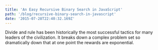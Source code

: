 ```yaml
---
title: 'An Easy Recursive Binary Search in JavaScript'
path: '/blog/recursive-binary-search-in-javascript'
date: '2015-07-28T22:40:32.169Z'
---
```

Divide and rule has been historically the most successful tactics for many leaders of the civilization. It breaks down a complex problem set so dramatically down that at one point the rewards are exponential.